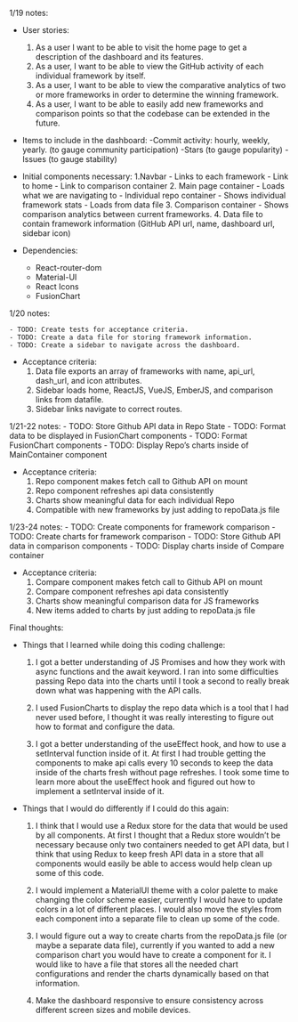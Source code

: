 
1/19 notes:

- User stories:
	1. As a user I want to be able to visit the home page to get a description of the dashboard and its features.
	2. As a user, I want to be able to view the GitHub activity of each individual framework by itself.
	3. As a user, I want to be able to view the comparative analytics of two or more frameworks in order to determine the winning framework.
	4. As a user, I want to be able to easily add new frameworks and comparison points so that the codebase can be extended in the future.
 
- Items to include in the dashboard:
	-Commit activity: hourly, weekly, yearly. (to gauge community participation)
	-Stars (to gauge popularity)
	-Issues (to gauge stability)

- Initial components necessary:
	1.Navbar
 		- Links to each framework
 		- Link to home
 		- Link to comparison container
	2. Main page container
 		- Loads what we are navigating to
 		- Individual repo container
 		- Shows individual framework stats
 		- Loads from data file
	3. Comparison container
 		- Shows comparison analytics between current frameworks.
	4. Data file to contain framework information (GitHub API url, name, dashboard url, sidebar icon)
 
- Dependencies:
	- React-router-dom
	- Material-UI
	- React Icons
	- FusionChart
 
 
1/20 notes:

	- TODO: Create tests for acceptance criteria.
	- TODO: Create a data file for storing framework information.
	- TODO: Create a sidebar to navigate across the dashboard.

- Acceptance criteria:
	1. Data file exports an array of frameworks with name, api_url, dash_url, and icon attributes.
	2. Sidebar loads home, ReactJS, VueJS, EmberJS, and comparison links from datafile.
	3. Sidebar links navigate to correct routes. 

1/21-22 notes:
	- TODO: Store Github API data in Repo State
	- TODO: Format data to be displayed in FusionChart components
	- TODO: Format FusionChart components
	- TODO: Display Repo’s charts inside of MainContainer component
 
- Acceptance criteria:
	1. Repo component makes fetch call to Github API on mount
	2. Repo component refreshes api data consistently
	3. Charts show meaningful data for each individual Repo
	4. Compatible with new frameworks by just adding to repoData.js file

1/23-24 notes:
	- TODO: Create components for framework comparison
	- TODO: Create charts for framework comparison
	- TODO: Store Github API data in comparison components
	- TODO: Display charts inside of Compare container
 
- Acceptance criteria:
	1. Compare component makes fetch call to Github API on mount
	2. Compare component refreshes api data consistently
	3. Charts show meaningful comparison data for JS frameworks
	4. New items added to charts by just adding to repoData.js file
 
Final thoughts:

- Things that I learned while doing this coding challenge:

 	1. I got a better understanding of JS Promises and how they work with async functions and the await keyword. I ran into some difficulties passing Repo data into the charts until I took a second to really break down what was happening with the API calls.
 
 	2. I used FusionCharts to display the repo data which is a tool that I had never used before, I thought it was really interesting to figure out how to format and configure the data.
 
 	3. I got a better understanding of the useEffect hook, and how to use a setInterval function inside of it. At first I had trouble getting the components to make api calls every 10 seconds to keep the data inside of the charts fresh without page refreshes. I took some time to learn more about the useEffect hook and figured out how to implement a setInterval inside of it.
 
- Things that I would do differently if I could do this again:

 	1. I think that I would use a Redux store for the data that would be used by all components. At first I thought that a Redux store wouldn’t be necessary because only two containers needed to get API data, but I think that using Redux to keep fresh API data in a store that all components would easily be able to access would help clean up some of this code.
 
	2.  I would implement a MaterialUI theme with a color palette to make changing the color scheme easier, currently I would have to update colors in a lot of different places. I would also move the styles from each component into a separate file to clean up some of the code. 

 	3. I would figure out a way to create charts from the repoData.js file (or maybe a separate data file), currently if you wanted to add a new comparison chart you would have to create a component for it. I would like to have a file that stores all the needed chart configurations and render the charts dynamically based on that information.
 
 	4. Make the dashboard responsive to ensure consistency across different screen sizes and mobile devices.
